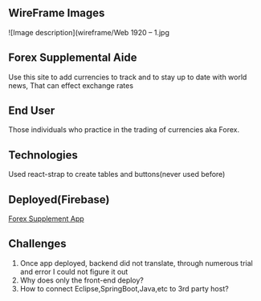 
## WireFrame Images

![Image description](wireframe/Web 1920 – 1.jpg





## Forex Supplemental Aide

Use this site to add currencies to track and to stay up to date with world news, That can effect exchange rates

## End User
Those individuals who practice in the trading of currencies aka Forex.

## Technologies
Used react-strap to create tables and buttons(never used before)

## Deployed(Firebase)
[Forex Supplement App](https://forex-app-c1e26.firebaseapp.com/ )



## Challenges

1. Once app deployed, backend did not translate, through numerous trial and error I could not figure it out
2. Why does only the front-end deploy? 
3. How to connect Eclipse,SpringBoot,Java,etc to 3rd party host?


